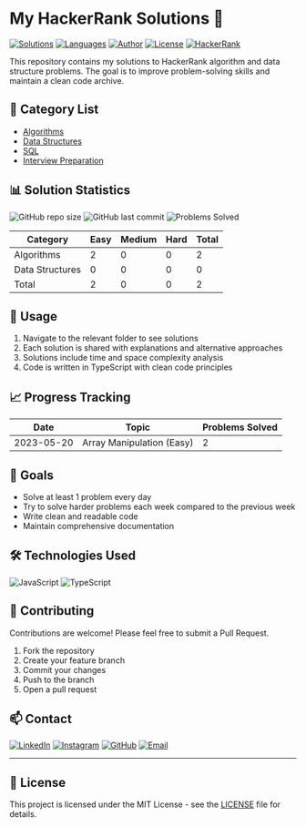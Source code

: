 # My HackerRank Solutions 🚀

[![Solutions](https://img.shields.io/badge/Solutions-2-brightgreen.svg)](./algorithms/)
[![Languages](https://img.shields.io/badge/Languages-TypeScript-blue.svg)](./algorithms/)
[![Author](https://img.shields.io/badge/Author-RamazanDogan-orange.svg)](https://www.linkedin.com/in/ramazandogna/)
[![License](https://img.shields.io/badge/License-MIT-red.svg)](LICENSE)
[![HackerRank](https://img.shields.io/badge/HackerRank-Profile-green.svg)](your-hackerrank-profile)

This repository contains my solutions to HackerRank algorithm and data structure problems. The goal is to improve problem-solving skills and maintain a clean code archive.

## 📌 Category List

- [Algorithms](./algorithms/)
- [Data Structures](./data-structures/)
- [SQL](./sql/)
- [Interview Preparation](./interview-preparation/)

## 📊 Solution Statistics

![GitHub repo size](https://img.shields.io/github/repo-size/ramazandogna/hackerrank-solutions)
![GitHub last commit](https://img.shields.io/github/last-commit/ramazandogna/hackerrank-solutions)
![Problems Solved](https://img.shields.io/badge/Problems%20Solved-2-brightgreen.svg)

| Category        | Easy | Medium | Hard | Total |
| --------------- | ---- | ------ | ---- | ----- |
| Algorithms      | 2    | 0      | 0    | 2     |
| Data Structures | 0    | 0      | 0    | 0     |
| Total           | 2    | 0      | 0    | 2     |

## 📜 Usage

1. Navigate to the relevant folder to see solutions
2. Each solution is shared with explanations and alternative approaches
3. Solutions include time and space complexity analysis
4. Code is written in TypeScript with clean code principles

## 📈 Progress Tracking

| Date       | Topic                     | Problems Solved |
| ---------- | ------------------------- | --------------- |
| 2023-05-20 | Array Manipulation (Easy) | 2               |

## 🎯 Goals

- Solve at least 1 problem every day
- Try to solve harder problems each week compared to the previous week
- Write clean and readable code
- Maintain comprehensive documentation

## 🛠️ Technologies Used

![JavaScript](https://img.shields.io/badge/JavaScript-F7DF1E?style=for-the-badge&logo=javascript&logoColor=black)
![TypeScript](https://img.shields.io/badge/TypeScript-007ACC?style=for-the-badge&logo=typescript&logoColor=white)

## 🤝 Contributing

Contributions are welcome! Please feel free to submit a Pull Request.

1. Fork the repository
2. Create your feature branch
3. Commit your changes
4. Push to the branch
5. Open a pull request

## 📫 Contact

[![LinkedIn](https://img.shields.io/badge/LinkedIn-0077B5?style=for-the-badge&logo=linkedin&logoColor=white)](https://www.linkedin.com/in/ramazandogna/)
[![Instagram](https://img.shields.io/badge/Instagram-E4405F?style=for-the-badge&logo=instagram&logoColor=white)](https://www.instagram.com/ramazandogna/)
[![GitHub](https://img.shields.io/badge/GitHub-100000?style=for-the-badge&logo=github&logoColor=white)](https://github.com/ramazandogna)
[![Email](https://img.shields.io/badge/Email-D14836?style=for-the-badge&logo=gmail&logoColor=white)](mailto:doganrmzn40@gmail.com)

---

## 📝 License

This project is licensed under the MIT License - see the [LICENSE](LICENSE) file for details.
